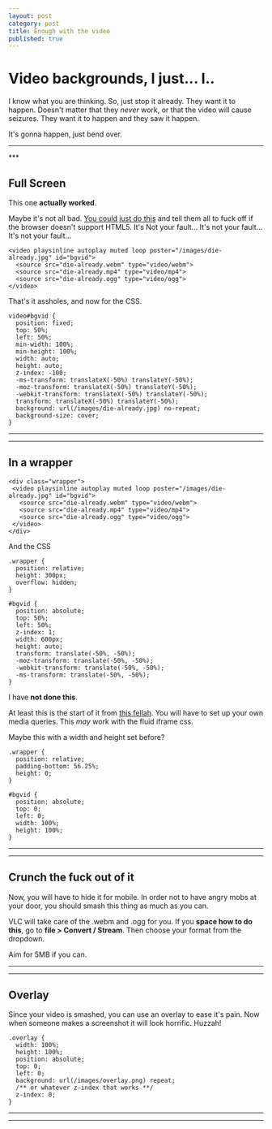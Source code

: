 ```yaml
---
layout: post
category: post
title: Enough with the video
published: true
---
```


# Video backgrounds, I just... I.. #

I know what you are thinking. So, just stop it already. They want it to happen. Doesn't matter that they *never* work, or that the video will cause seizures. They want it to happen and they saw it happen.

It's gonna happen, just bend over.

<hr class="rule">
***

## Full Screen ##

This one **actually worked**.

Maybe it's not all bad. [You could just do this](http://thenewcode.com/777/Create-Fullscreen-HTML5-Page-Background-Video) and tell them all to fuck off if the browser doesn't support HTML5. It's Not your fault... It's not your fault... It's not your fault...

```
<video playsinline autoplay muted loop poster="/images/die-already.jpg" id="bgvid">
  <source src="die-already.webm" type="video/webm">
  <source src="die-already.mp4" type="video/mp4">
  <source src="die-already.ogg" type="video/ogg">
</video>
```

That's it assholes, and now for the CSS.

```
video#bgvid {
  position: fixed;
  top: 50%;
  left: 50%;
  min-width: 100%;
  min-height: 100%;
  width: auto;
  height: auto;
  z-index: -100;
  -ms-transform: translateX(-50%) translateY(-50%);
  -moz-transform: translateX(-50%) translateY(-50%);
  -webkit-transform: translateX(-50%) translateY(-50%);
  transform: translateX(-50%) translateY(-50%);
  background: url(/images/die-already.jpg) no-repeat;
  background-size: cover;
}
```

***
***

## In a wrapper ##

```
<div class="wrapper">
 <video playsinline autoplay muted loop poster="/images/die-already.jpg" id="bgvid">
   <source src="die-already.webm" type="video/webm">
   <source src="die-already.mp4" type="video/mp4">
   <source src="die-already.ogg" type="video/ogg">
 </video>
</div>
```

And the CSS

```
.wrapper {
  position: relative;
  height: 300px;
  overflow: hidden;
}

#bgvid {
  position: absolute;
  top: 50%;
  left: 50%;
  z-index: 1;
  width: 600px;
  height: auto;
  transform: translate(-50%, -50%);
  -moz-transform: translate(-50%, -50%);
  -webkit-transform: translate(-50%, -50%);
  -ms-transform: translate(-50%, -50%);
}
```

I have **not done this**.

At least this is the start of it from [this fellah](http://callmenick.com/post/html5-video-jumpstart-examples). You will have to set up your own media queries. This *may* work with the fluid iframe css.

Maybe this with a width and height set before?

```
.wrapper {
  position: relative;
  padding-bottom: 56.25%;
  height: 0;
}

#bgvid {
  position: absolute;
  top: 0;
  left: 0;
  width: 100%;
  height: 100%;
}
```
***
***

## Crunch the fuck out of it ##

Now, you will have to hide it for mobile. In order not to have angry mobs at your door, you should smash this thing as much as you can.

VLC will take care of the .webm and .ogg for you. If you **space how to do this**, go to **file > Convert / Stream**. Then choose your format from the dropdown.

Aim for 5MB if you can.

***
***

## Overlay ##

Since your video is smashed, you can use an overlay to ease it's pain. Now when someone makes a screenshot it will look horrific. Huzzah!

```
.overlay {
  width: 100%;
  height: 100%;
  position: absolute;
  top: 0;
  left: 0;
  background: url(/images/overlay.png) repeat;
  /** or whatever z-index that works **/
  z-index: 0;
}
```

***
***
